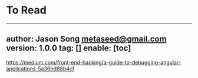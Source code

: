 # To Read
---
author: Jason Song <metaseed@gmail.com>
version: 1.0.0
tag: []
enable: [toc]
---

https://medium.com/front-end-hacking/a-guide-to-debugging-angular-applications-5a36bd88b4cf